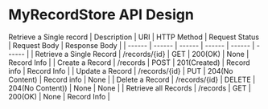 # MyRecordStore API Design

Retrieve a Single record
| Description | URI | HTTP Method | Request Status | Request Body | Response Body |
| ------ | ------ | ------ | ------ | ------ | ------ |
| Retrieve a Single Record | /records/{id} | GET | 200(OK) | None | Record Info |
| Create a Record | /records | POST | 201(Created) | Record info | Record Info |
| Update a Record | /records/{id} | PUT | 204(No Content) | Record info | None |
| Delete a Record | /records/{id} | DELETE | 204(No Content)) | None | None |
| Retrieve all Records | /records | GET | 200(OK) | None | Record Info |